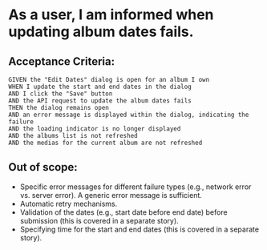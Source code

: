# As a user, I am informed when updating album dates fails.

## Acceptance Criteria:

```
GIVEN the "Edit Dates" dialog is open for an album I own
WHEN I update the start and end dates in the dialog
AND I click the "Save" button
AND the API request to update the album dates fails
THEN the dialog remains open
AND an error message is displayed within the dialog, indicating the failure
AND the loading indicator is no longer displayed
AND the albums list is not refreshed
AND the medias for the current album are not refreshed
```

## Out of scope:

* Specific error messages for different failure types (e.g., network error vs. server error). A generic error message is sufficient.
* Automatic retry mechanisms.
* Validation of the dates (e.g., start date before end date) before submission (this is covered in a separate story).
* Specifying time for the start and end dates (this is covered in a separate story).